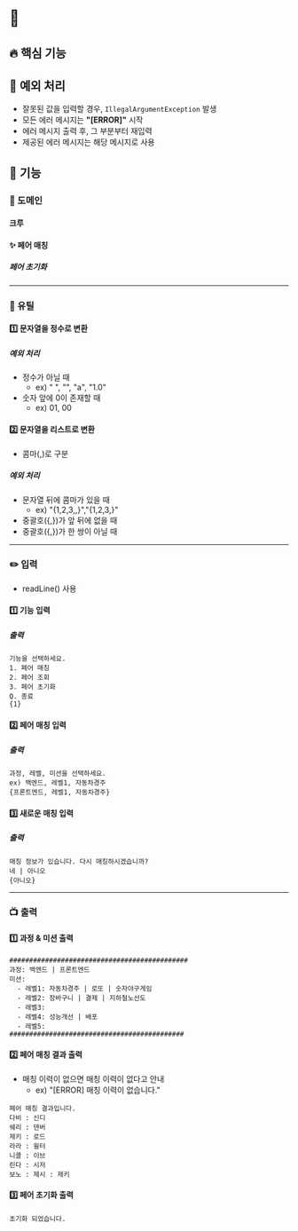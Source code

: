 # 🚀

## 🔥 핵심 기능

## 🚧 예외 처리
- 잘못된 값을 입력할 경우, `IllegalArgumentException` 발생
- 모든 에러 메시지는 **"[ERROR]"** 시작
- 에러 메시지 출력 후, 그 부분부터 재입력
- 제공된 에러 메시지는 해당 메시지로 사용

## 📌 기능

### 🔆 도메인

#### 크루

#### ✨ 페어 매칭
##### 페어 초기화

---

### 🔧 유틸

#### 1️⃣ 문자열을 정수로 변환
##### 예외 처리
- 정수가 아닐 때
  - ex) " ", "", "a", "1.0"
- 숫자 앞에 0이 존재할 때
  - ex) 01, 00

#### 2️⃣ 문자열을 리스트로 변환
- 콤마(,)로 구분
##### 예외 처리
- 문자열 뒤에 콤마가 있을 때
  - ex) "{1,2,3,,}","{1,2,3,}"
- 중괄호({,})가 앞 뒤에 없을 때
- 중괄호({,})가 한 쌍이 아닐 때

---

### ✏️ 입력
- readLine() 사용
#### 1️⃣ 기능 입력
##### 출력
```
기능을 선택하세요.
1. 페어 매칭
2. 페어 조회
3. 페어 초기화
Q. 종료
{1}
```

#### 2️⃣ 페어 매칭 입력
##### 출력
```
과정, 레벨, 미션을 선택하세요.
ex) 백엔드, 레벨1, 자동차경주
{프론트엔드, 레벨1, 자동차경주}
```

#### 3️⃣ 새로운 매칭 입력
##### 출력
```
매칭 정보가 있습니다. 다시 매칭하시겠습니까?
네 | 아니오
{아니오}
```

---

### 📺 출력
#### 1️⃣ 과정 & 미션 출력
```
#############################################
과정: 백엔드 | 프론트엔드
미션:
  - 레벨1: 자동차경주 | 로또 | 숫자야구게임
  - 레벨2: 장바구니 | 결제 | 지하철노선도
  - 레벨3: 
  - 레벨4: 성능개선 | 배포
  - 레벨5: 
############################################
```
#### 2️⃣ 페어 매칭 결과 출력
- 매칭 이력이 없으면 매칭 이력이 없다고 안내
  - ex) "[ERROR] 매칭 이력이 없습니다."
```
페어 매칭 결과입니다.
다비 : 신디
쉐리 : 덴버
제키 : 로드
라라 : 윌터
니콜 : 이브
린다 : 시저
보노 : 제시 : 제키
```


#### 3️⃣ 페어 초기화 출력
```
초기화 되었습니다.
```

